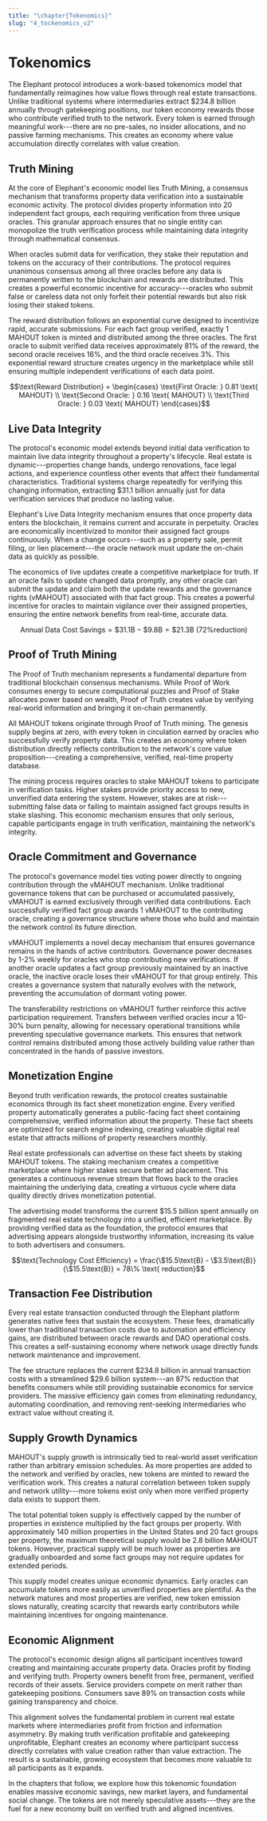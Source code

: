 ```yaml
---
title: "\chapter{Tokenomics}"
slug: "4_tockenomics_v2"
---
```


# Tokenomics

The Elephant protocol introduces a work-based tokenomics model that fundamentally reimagines how value flows through real estate transactions. Unlike traditional systems where intermediaries extract \$234.8 billion annually through gatekeeping positions, our token economy rewards those who contribute verified truth to the network. Every token is earned through meaningful work---there are no pre-sales, no insider allocations, and no passive farming mechanisms. This creates an economy where value accumulation directly correlates with value creation.

## Truth Mining

At the core of Elephant's economic model lies Truth Mining, a consensus mechanism that transforms property data verification into a sustainable economic activity. The protocol divides property information into 20 independent fact groups, each requiring verification from three unique oracles. This granular approach ensures that no single entity can monopolize the truth verification process while maintaining data integrity through mathematical consensus.

When oracles submit data for verification, they stake their reputation and tokens on the accuracy of their contributions. The protocol requires unanimous consensus among all three oracles before any data is permanently written to the blockchain and rewards are distributed. This creates a powerful economic incentive for accuracy---oracles who submit false or careless data not only forfeit their potential rewards but also risk losing their staked tokens.

The reward distribution follows an exponential curve designed to incentivize rapid, accurate submissions. For each fact group verified, exactly 1 MAHOUT token is minted and distributed among the three oracles. The first oracle to submit verified data receives approximately 81% of the reward, the second oracle receives 16%, and the third oracle receives 3%. This exponential reward structure creates urgency in the marketplace while still ensuring multiple independent verifications of each data point.

$$\text{Reward Distribution} = \begin{cases} \text{First Oracle: } 0.81 \text{ MAHOUT} \\ \text{Second Oracle: } 0.16 \text{ MAHOUT} \\ \text{Third Oracle: } 0.03 \text{ MAHOUT} \end{cases}$$

## Live Data Integrity

The protocol's economic model extends beyond initial data verification to maintain live data integrity throughout a property's lifecycle. Real estate is dynamic---properties change hands, undergo renovations, face legal actions, and experience countless other events that affect their fundamental characteristics. Traditional systems charge repeatedly for verifying this changing information, extracting \$31.1 billion annually just for data verification services that produce no lasting value.

Elephant's Live Data Integrity mechanism ensures that once property data enters the blockchain, it remains current and accurate in perpetuity. Oracles are economically incentivized to monitor their assigned fact groups continuously. When a change occurs---such as a property sale, permit filing, or lien placement---the oracle network must update the on-chain data as quickly as possible.

The economics of live updates create a competitive marketplace for truth. If an oracle fails to update changed data promptly, any other oracle can submit the update and claim both the update rewards and the governance rights (vMAHOUT) associated with that fact group. This creates a powerful incentive for oracles to maintain vigilance over their assigned properties, ensuring the entire network benefits from real-time, accurate data.

$$\text{Annual Data Cost Savings} = \$31.1\text{B} - \$9.8\text{B} = \$21.3\text{B} \text{ (72\% reduction)}$$

## Proof of Truth Mining

The Proof of Truth mechanism represents a fundamental departure from traditional blockchain consensus mechanisms. While Proof of Work consumes energy to secure computational puzzles and Proof of Stake allocates power based on wealth, Proof of Truth creates value by verifying real-world information and bringing it on-chain permanently.

All MAHOUT tokens originate through Proof of Truth mining. The genesis supply begins at zero, with every token in circulation earned by oracles who successfully verify property data. This creates an economy where token distribution directly reflects contribution to the network's core value proposition---creating a comprehensive, verified, real-time property database.

The mining process requires oracles to stake MAHOUT tokens to participate in verification tasks. Higher stakes provide priority access to new, unverified data entering the system. However, stakes are at risk---submitting false data or failing to maintain assigned fact groups results in stake slashing. This economic mechanism ensures that only serious, capable participants engage in truth verification, maintaining the network's integrity.

## Oracle Commitment and Governance

The protocol's governance model ties voting power directly to ongoing contribution through the vMAHOUT mechanism. Unlike traditional governance tokens that can be purchased or accumulated passively, vMAHOUT is earned exclusively through verified data contributions. Each successfully verified fact group awards 1 vMAHOUT to the contributing oracle, creating a governance structure where those who build and maintain the network control its future direction.

vMAHOUT implements a novel decay mechanism that ensures governance remains in the hands of active contributors. Governance power decreases by 1-2% weekly for oracles who stop contributing new verifications. If another oracle updates a fact group previously maintained by an inactive oracle, the inactive oracle loses their vMAHOUT for that group entirely. This creates a governance system that naturally evolves with the network, preventing the accumulation of dormant voting power.

The transferability restrictions on vMAHOUT further reinforce this active participation requirement. Transfers between verified oracles incur a 10-30% burn penalty, allowing for necessary operational transitions while preventing speculative governance markets. This ensures that network control remains distributed among those actively building value rather than concentrated in the hands of passive investors.

## Monetization Engine

Beyond truth verification rewards, the protocol creates sustainable economics through its fact sheet monetization engine. Every verified property automatically generates a public-facing fact sheet containing comprehensive, verified information about the property. These fact sheets are optimized for search engine indexing, creating valuable digital real estate that attracts millions of property researchers monthly.

Real estate professionals can advertise on these fact sheets by staking MAHOUT tokens. The staking mechanism creates a competitive marketplace where higher stakes secure better ad placement. This generates a continuous revenue stream that flows back to the oracles maintaining the underlying data, creating a virtuous cycle where data quality directly drives monetization potential.

The advertising model transforms the current \$15.5 billion spent annually on fragmented real estate technology into a unified, efficient marketplace. By providing verified data as the foundation, the protocol ensures that advertising appears alongside trustworthy information, increasing its value to both advertisers and consumers.

$$\text{Technology Cost Efficiency} = \frac{\$15.5\text{B} - \$3.5\text{B}}{\$15.5\text{B}} = 78\% \text{ reduction}$$

## Transaction Fee Distribution

Every real estate transaction conducted through the Elephant platform generates native fees that sustain the ecosystem. These fees, dramatically lower than traditional transaction costs due to automation and efficiency gains, are distributed between oracle rewards and DAO operational costs. This creates a self-sustaining economy where network usage directly funds network maintenance and improvement.

The fee structure replaces the current \$234.8 billion in annual transaction costs with a streamlined \$29.6 billion system---an 87% reduction that benefits consumers while still providing sustainable economics for service providers. The massive efficiency gain comes from eliminating redundancy, automating coordination, and removing rent-seeking intermediaries who extract value without creating it.

## Supply Growth Dynamics

MAHOUT's supply growth is intrinsically tied to real-world asset verification rather than arbitrary emission schedules. As more properties are added to the network and verified by oracles, new tokens are minted to reward the verification work. This creates a natural correlation between token supply and network utility---more tokens exist only when more verified property data exists to support them.

The total potential token supply is effectively capped by the number of properties in existence multiplied by the fact groups per property. With approximately 140 million properties in the United States and 20 fact groups per property, the maximum theoretical supply would be 2.8 billion MAHOUT tokens. However, practical supply will be much lower as properties are gradually onboarded and some fact groups may not require updates for extended periods.

This supply model creates unique economic dynamics. Early oracles can accumulate tokens more easily as unverified properties are plentiful. As the network matures and most properties are verified, new token emission slows naturally, creating scarcity that rewards early contributors while maintaining incentives for ongoing maintenance.

## Economic Alignment

The protocol's economic design aligns all participant incentives toward creating and maintaining accurate property data. Oracles profit by finding and verifying truth. Property owners benefit from free, permanent, verified records of their assets. Service providers compete on merit rather than gatekeeping positions. Consumers save 89% on transaction costs while gaining transparency and choice.

This alignment solves the fundamental problem in current real estate markets where intermediaries profit from friction and information asymmetry. By making truth verification profitable and gatekeeping unprofitable, Elephant creates an economy where participant success directly correlates with value creation rather than value extraction. The result is a sustainable, growing ecosystem that becomes more valuable to all participants as it expands.

In the chapters that follow, we explore how this tokenomic foundation enables massive economic savings, new market layers, and fundamental social change. The tokens are not merely speculative assets---they are the fuel for a new economy built on verified truth and aligned incentives.
